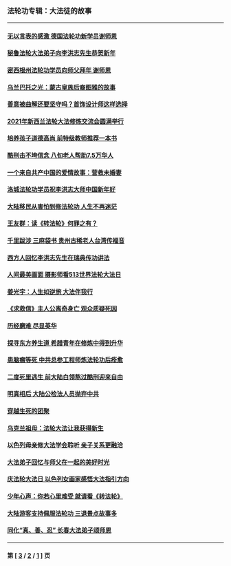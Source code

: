 ### 法轮功专辑：大法徒的故事
---
#### [无以言表的感激 德国法轮功新学员谢师恩](../../pages/nf1147481/n13543790.md?05080430) 
#### [秘鲁法轮大法弟子向李洪志先生恭贺新年](../../pages/nf1147481/n13540182.md?05080430) 
#### [密西根州法轮功学员向师父拜年 谢师恩](../../pages/nf1147481/n13538183.md?05080430) 
#### [乌兰巴托之光：蒙古皇族后裔图雅的故事](../../pages/nf1147481/n13155759.md?05080430) 
#### [善意被曲解还要坚守吗？首饰设计师这样选择](../../pages/nf1147481/n13077575.md?05080430) 
#### [2021年新西兰法轮大法修炼交流会圆满举行](../../pages/nf1147481/n13033149.md?05080430) 
#### [培养孩子道德高尚 前特级教师推荐一本书](../../pages/nf1147481/n12938640.md?05080430) 
#### [酷刑击不垮信念 八旬老人帮助7.5万华人](../../pages/nf1147481/n12880712.md?05080430) 
#### [一个来自共产中国的爱情故事：营救未婚妻](../../pages/nf1147481/n12778386.md?05080430) 
#### [洛城法轮功学员祝李洪志大师中国新年好](../../pages/nf1147481/n12724685.md?05080430) 
#### [大陆移民从害怕到修法轮功 人生不再迷茫](../../pages/nf1147481/n12414325.md?05080430) 
#### [王友群：读《转法轮》何罪之有？](../../pages/nf1147481/n12408647.md?05080430) 
#### [千里跋涉 三麻袋书 贵州古稀老人台湾传福音](../../pages/nf1147481/n12198750.md?05080430) 
#### [西方人回忆李洪志先生在瑞典传功讲法](../../pages/nf1147481/n12099607.md?05080430) 
#### [人间最美画面 摄影师看513世界法轮大法日](../../pages/nf1147481/n12094118.md?05080430) 
#### [姜光宇：人生如逆旅 大法伴我行](../../pages/nf1147481/n12088664.md?05080430) 
#### [《求救信》主人公离奇身亡 观众质疑死因](../../pages/nf1147481/n11845215.md?05080430) 
#### [历经磨难 尽显英华](../../pages/nf1147481/n11723297.md?05080430) 
#### [探寻东方养生道 希腊青年在修炼中得到升华](../../pages/nf1147481/n11494502.md?05080430) 
#### [患脑瘤等死 中共总参工程师炼法轮功后痊愈](../../pages/nf1147481/n11466682.md?05080430) 
#### [二度死里逃生 前大陆白领熬过酷刑迎来自由](../../pages/nf1147481/n11368594.md?05080430) 
#### [明真相后 大陆公检法人员抛弃中共](../../pages/nf1147481/n11358618.md?05080430) 
#### [穿越生死的团聚](../../pages/nf1147481/n11258922.md?05080430) 
#### [乌克兰祖母：法轮大法让我获得新生](../../pages/nf1147481/n11269457.md?05080430) 
#### [以色列母亲修大法学会聆听 亲子关系更融洽](../../pages/nf1147481/n11268195.md?05080430) 
#### [大法弟子回忆与师父在一起的美好时光](../../pages/nf1147481/n11267759.md?05080430) 
#### [庆法轮大法日 以色列女画家感悟大法指引方向](../../pages/nf1147481/n11267735.md?05080430) 
#### [少年心声：你若心里难受 就请看《转法轮》](../../pages/nf1147481/n11267496.md?05080430) 
#### [大陆游客支持佩服法轮功 三退景点故事多](../../pages/nf1147481/n11267378.md?05080430) 
#### [同化“真、善、忍” 长春大法弟子颂师恩](../../pages/nf1147481/n11266497.md?05080430) 

---
#### 第 [ [3](./3.md?05080430) / [2](./2.md?05080430) / [1](./1.md?05080430) ] 页
